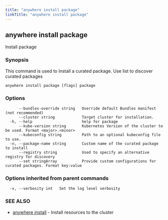 ```yaml
---
title: "anywhere install package"
linkTitle: "anywhere install package"
---
```


## anywhere install package

Install package

### Synopsis

This command is used to Install a curated package. Use list to discover curated packages

```
anywhere install package [flags] package
```

### Options

```
      --bundles-override string   Override default Bundles manifest (not recommended)
      --cluster string            Target cluster for installation.
  -h, --help                      help for package
      --kube-version string       Kubernetes Version of the cluster to be used. Format <major>.<minor>
      --kubeconfig string         Path to an optional kubeconfig file to use.
  -n, --package-name string       Custom name of the curated package to install
      --registry string           Used to specify an alternative registry for discovery
      --set stringArray           Provide custom configurations for curated packages. Format key:value
```

### Options inherited from parent commands

```
  -v, --verbosity int   Set the log level verbosity
```

### SEE ALSO

* [anywhere install](../anywhere_install/)	 - Install resources to the cluster

